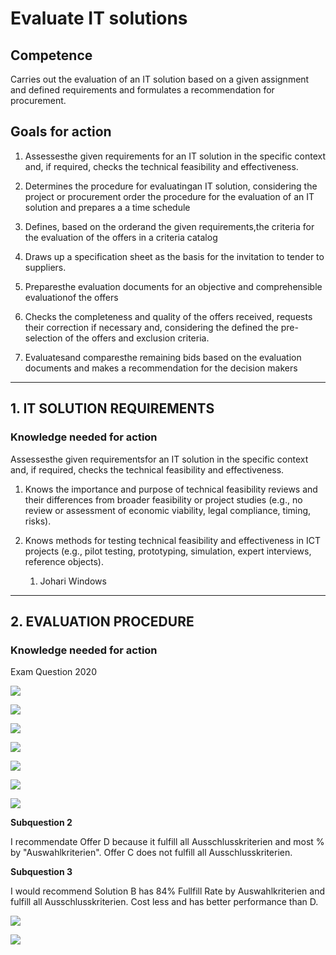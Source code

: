 # Evaluate IT solutions

## Competence

Carries out the evaluation of an IT solution based on a given assignment and defined requirements and formulates a recommendation for procurement.

## Goals for action

1. Assessesthe given requirements for an IT solution in the specific context and, if required, checks the technical feasibility and effectiveness.

2. Determines the procedure for evaluatingan IT solution, considering the project or procurement order the procedure for the evaluation of an IT solution and prepares a a time schedule

3. Defines, based on the orderand the given requirements,the criteria for the evaluation of the offers in a criteria catalog

4. Draws up a specification sheet as the basis for the invitation to tender to suppliers.

5. Preparesthe evaluation documents for an objective and comprehensible evaluationof the offers

6. Checks the completeness and quality of the offers received, requests their correction if necessary and, considering the defined the pre-selection of the offers and exclusion criteria.

7. Evaluatesand comparesthe remaining bids based on the evaluation documents and makes a recommendation for the decision makers

---

## 1. IT SOLUTION REQUIREMENTS

### Knowledge needed for action

Assessesthe given requirementsfor an IT solution in the specific context and, if required, checks the technical feasibility and effectiveness.

1. Knows the importance and purpose of technical feasibility reviews and their differences from broader feasibility or project studies (e.g., no review or assessment of economic viability, legal compliance, timing, risks).

2. Knows methods for testing technical feasibility and effectiveness in ICT projects (e.g., pilot testing, prototyping, simulation, expert interviews, reference objects).
   
   1. Johari Windows

---

## 2. EVALUATION PROCEDURE

### Knowledge needed for action

Exam Question 2020

![](assets/2022-08-30-23-26-52-image.png)

![](assets/2022-08-30-23-27-01-image.png)

![](assets/2022-08-30-23-30-19-image.png)

![](assets/2022-08-30-23-30-37-image.png)

![](assets/2022-08-30-23-31-08-image.png)

![](assets/2022-08-30-23-52-33-image.png)

![](assets/2022-08-30-23-52-43-image.png)

**Subquestion 2**

I recommendate Offer D because it fulfill all Ausschlusskriterien and most % by "Auswahlkriterien". Offer C does not fulfill all Ausschlusskriterien.

**Subquestion 3**

I would recommend Solution B has 84% Fullfill Rate by Auswahlkriterien and fulfill all Ausschlusskriterien. Cost less and has better performance than D.

![](assets/2022-08-31-00-16-19-image.png)

![](assets/2022-08-31-00-21-15-image.png)
